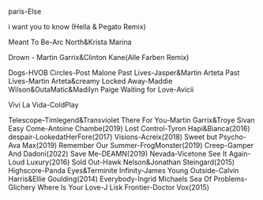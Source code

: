 paris-Else

i want you to know (Hella & Pegato Remix)

Meant To Be-Arc North&Krista Marina

Drown - Martin Garrix&Clinton Kane(Alle Farben Remix)

Dogs-HVOB
Circles-Post Malone
Past Lives-Jasper&Martin Arteta
Past Lives-Martin Arteta&creamy
Locked Away-Maddie Wilson&OutaMatic&Madilyn Paige
Waiting for Love-Avicii

Vivi La Vida-ColdPlay

Telescope-Timlegend&Transviolet
There For You-Martin Garrix&Troye Sivan
Easy Come-Antoine Chambe(2019)
Lost Control-Tyron Hapi&Bianca(2016)
despair-LookedatHerFore(2017)
Visions-Acreix(2018)
Sweet but Psycho-Ava Max(2019)
Remember Our Summer-FrogMonster(2019)
Creep-Gamper And Dadoni(2022)
Save Me-DEAMN(2019)
Nevada-Vicetone
See It Again-Loud Luxury(2016)
Sold Out-Hawk Nelson&Jonathan Steingard(2015)
Highscore-Panda Eyes&Terminite
Infinity-James Young
Outside-Calvin Harris&Ellie Goulding(2014)
Everybody-Ingrid Michaels
Sea Of Problems-Glichery
Where Is Your Love-J Lisk
Frontier-Doctor Vox(2015)
